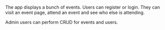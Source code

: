 The app displays a bunch of events. Users can register or login. They can visit an event page, attend an event and see who else is attending.

Admin users can perform CRUD for events and users.